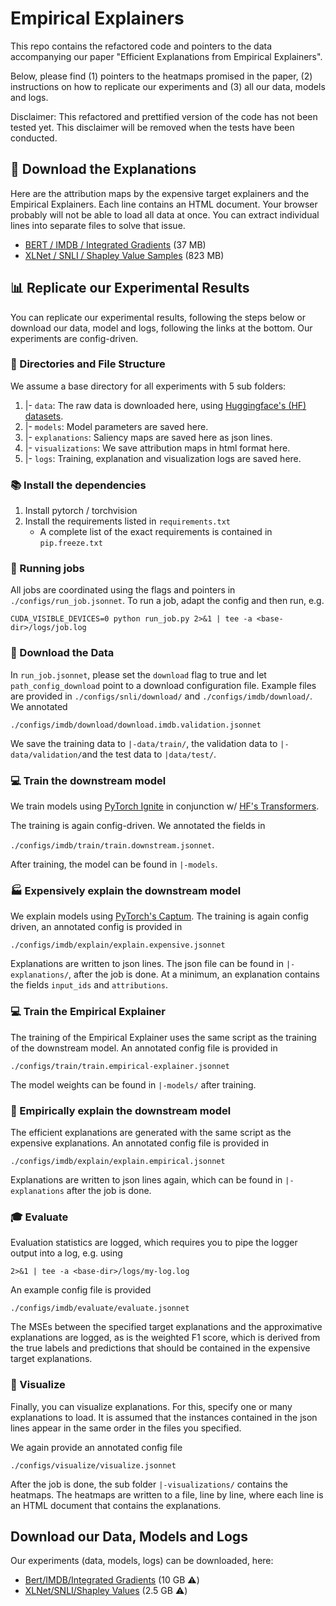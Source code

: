 # Empirical Explainers 
This repo contains the refactored code and pointers to the data accompanying our paper "Efficient Explanations from Empirical Explainers". 

Below, please find (1) pointers to the heatmaps promised in the paper, (2) instructions on how to replicate our experiments and (3) all our data, models and logs. 

Disclaimer: This refactored and prettified version of the code has not been tested yet. This disclaimer will be removed when the tests have been conducted.

##  :floppy_disk: Download the Explanations 
Here are the attribution maps by the expensive target explainers and the Empirical Explainers. Each line contains an HTML document. 
Your browser probably will not be able to load all data at once. You can extract individual lines into separate files to solve that issue. 
* [BERT / IMDB / Integrated Gradients](https://cloud.dfki.de/owncloud/index.php/s/gZbHQo5Eb5kdMip) (37 MB)
* [XLNet / SNLI / Shapley Value Samples](https://cloud.dfki.de/owncloud/index.php/s/yzo7s3zCFzYz6Dt) (823 MB)



## :bar_chart: Replicate our Experimental Results
You can replicate our experimental results, following the steps below or download our data, model and logs, following the
links at the bottom. Our experiments are config-driven. 

### :file_folder: Directories and File Structure 
We assume a base directory for all experiments with 5 sub folders: 

1. |- `data`: The raw data is downloaded here, using [Huggingface's (HF) datasets](https://huggingface.co/datasets). 
2. |- `models`: Model parameters are saved here. 
3. |- `explanations`: Saliency maps are saved here as json lines. 
4. |- `visualizations`: We save attribution maps in html format here. 
5. |- `logs`: Training, explanation and visualization logs are saved here. 

### :books: Install the dependencies
1. Install pytorch / torchvision 
2. Install the requirements listed in `requirements.txt`
   * A complete list of the exact requirements is contained in `pip.freeze.txt`

### :running: Running jobs
All jobs are coordinated using the flags and pointers in `./configs/run_job.jsonnet`. 
To run a job, adapt the config and then run, e.g. 

`CUDA_VISIBLE_DEVICES=0 python run_job.py 2>&1 | tee -a <base-dir>/logs/job.log`

### :floppy_disk: Download the Data 
In `run_job.jsonnet`, please set the `download` flag to true 
and let `path_config_download` point to a download configuration file. Example files are provided in
`./configs/snli/download/` and `./configs/imdb/download/`. We annotated 

`./configs/imdb/download/download.imdb.validation.jsonnet`

We save the training data to `|-data/train/`, the validation data to `|-data/validation/`and the test data to `|data/test/`. 

### :computer: Train the downstream model 
We train models using [PyTorch Ignite](https://pytorch.org/ignite/) in conjunction w/ [HF's Transformers](https://huggingface.co/transformers/). 

The training is again config-driven. We annotated the fields in

`./configs/imdb/train/train.downstream.jsonnet`. 

After training, the model can be found in `|-models`. 

### :factory: Expensively explain the downstream model
We explain models using [PyTorch's Captum](https://github.com/pytorch/captum).
The training is again config driven, an annotated config is provided in 

`./configs/imdb/explain/explain.expensive.jsonnet`

Explanations are written to json lines. The json file can be found in `|-explanations/`, after the job is done. 
At a minimum, an explanation contains the fields `input_ids` and `attributions`.

### :computer: Train the Empirical Explainer
The training of the Empirical Explainer uses the same script as the training of the downstream model.
An annotated config file is provided in 

`./configs/train/train.empirical-explainer.jsonnet`

The model weights can be found in `|-models/` after training. 

### :sunrise_over_mountains: Empirically explain the downstream model
The efficient explanations are generated with the same script as the expensive explanations. An annotated config file is 
provided in 

`./configs/imdb/explain/explain.empirical.jsonnet`

Explanations are written to json lines again, which can be found in `|-explanations` after the job is done. 

### :mortar_board: Evaluate 
Evaluation statistics are logged, which requires you to pipe the logger output into a log, e.g. using 

`2>&1 | tee -a <base-dir>/logs/my-log.log`

An example config file is provided 

`./configs/imdb/evaluate/evaluate.jsonnet`

The MSEs between the specified target explanations and the approximative explanations are logged, 
as is the weighted F1 score, which is derived from the true labels and predictions that should be contained 
in the expensive target explanations. 

### :art: Visualize
Finally, you can visualize explanations. For this, specify one or many explanations to load. It is assumed that 
the instances contained in the json lines appear in the same order in the files you specified. 

We again provide an annotated config file 

`./configs/visualize/visualize.jsonnet`

After the job is done, the sub folder `|-visualizations/` contains the heatmaps. The heatmaps are written to a file, 
line by line, where each line is an HTML document that contains the explanations. 

## Download our Data, Models and Logs
Our experiments (data, models, logs) can be downloaded, here:

* [Bert/IMDB/Integrated Gradients](https://cloud.dfki.de/owncloud/index.php/s/fTGCq3qiiJpjkYR) (10 GB :warning:)
* [XLNet/SNLI/Shapley Values](https://cloud.dfki.de/owncloud/index.php/s/GMXbkof7aJi7QtM) (2.5 GB :warning:)